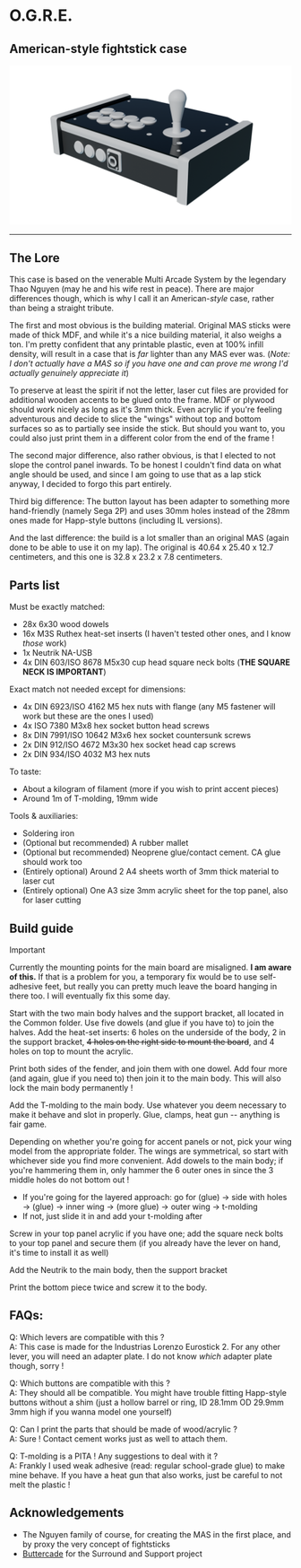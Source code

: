 # O.G.R.E.
## American-style fightstick case

![\<Kazoo rendition of The Star-Spangled Banner.mp3\>](../img/ogre.png)

---

## The Lore

This case is based on the venerable Multi Arcade System by the legendary Thao Nguyen (may he and his wife rest in peace). There are major differences though, which is why I call it an American-*style* case, rather than being a straight tribute.

The first and most obvious is the building material. Original MAS sticks were made of thick MDF, and while it's a nice building material, it also weighs a ton. I'm pretty confident that any printable plastic, even at 100% infill density, will result in a case that is *far* lighter than any MAS ever was. (*Note: I don't actually have a MAS so if you have one and can prove me wrong I'd actually genuinely appreciate it*)

To preserve at least the spirit if not the letter, laser cut files are provided for additional wooden accents to be glued onto the frame. MDF or plywood should work nicely as long as it's 3mm thick. Even acrylic if you're feeling adventurous and decide to slice the "wings" without top and bottom surfaces so as to partially see inside the stick. But should you want to, you could also just print them in a different color from the end of the frame !

The second major difference, also rather obvious, is that I elected to not slope the control panel inwards. To be honest I couldn't find data on what angle should be used, and since I am going to use that as a lap stick anyway, I decided to forgo this part entirely.

Third big difference: The button layout has been adapter to something more hand-friendly (namely Sega 2P) and uses 30mm holes instead of the 28mm ones made for Happ-style buttons (including IL versions).

And the last difference: the build is a lot smaller than an original MAS (again done to be able to use it on my lap). The original is 40.64 x 25.40 x 12.7 centimeters, and this one is 32.8 x 23.2 x 7.8 centimeters.

## Parts list

Must be exactly matched:

- 28x 6x30 wood dowels
- 16x M3S Ruthex heat-set inserts (I haven't tested other ones, and I know *those* work)
- 1x Neutrik NA-USB
- 4x DIN 603/ISO 8678 M5x30 cup head square neck bolts (**THE SQUARE NECK IS IMPORTANT**)

Exact match not needed except for dimensions:

- 4x DIN 6923/ISO 4162 M5 hex nuts with flange (any M5 fastener will work but these are the ones I used)
- 4x ISO 7380 M3x8 hex socket button head screws
- 8x DIN 7991/ISO 10642 M3x6 hex socket countersunk screws
- 2x DIN 912/ISO 4672 M3x30 hex socket head cap screws
- 2x DIN 934/ISO 4032 M3 hex nuts

To taste:

- About a kilogram of filament (more if you wish to print accent pieces)
- Around 1m of T-molding, 19mm wide

Tools & auxiliaries:

- Soldering iron
- (Optional but recommended) A rubber mallet
- (Optional but recommended) Neoprene glue/contact cement. CA glue should work too
- (Entirely optional) Around 2 A4 sheets worth of 3mm thick material to laser cut
- (Entirely optional) One A3 size 3mm acrylic sheet for the top panel, also for laser cutting

## Build guide

> [!IMPORTANT]
> Currently the mounting points for the main board are misaligned.
> **I am aware of this.**
> If that is a problem for you, a temporary fix would be to use self-adhesive feet, but really you can pretty much leave the board hanging in there too. I will eventually fix this some day.

Start with the two main body halves and the support bracket, all located in the Common folder. Use five dowels (and glue if you have to) to join the halves. Add the heat-set inserts: 6 holes on the underside of the body, 2 in the support bracket, ~~4 holes on the right side to mount the board~~, and 4 holes on top to mount the acrylic.

Print both sides of the fender, and join them with one dowel. Add four more (and again, glue if you need to) then join it to the main body. This will also lock the main body permanently !

Add the T-molding to the main body. Use whatever you deem necessary to make it behave and slot in properly. Glue, clamps, heat gun -- anything is fair game.

Depending on whether you're going for accent panels or not, pick your wing model from the appropriate folder. The wings are symmetrical, so start with whichever side you find more convenient. Add dowels to the main body; if you're hammering them in, only hammer the 6 outer ones in since the 3 middle holes do not bottom out !

- If you're going for the layered approach: go for (glue) -> side with holes -> (glue) -> inner wing -> (more glue) -> outer wing -> t-molding
- If not, just slide it in and add your t-molding after

Screw in your top panel acrylic if you have one; add the square neck bolts to your top panel and secure them (if you already have the lever on hand, it's time to install it as well)

Add the Neutrik to the main body, then the support bracket

Print the bottom piece twice and screw it to the body.

## FAQs:

Q: Which levers are compatible with this ?  
A: This case is made for the Industrias Lorenzo Eurostick 2. For any other lever, you will need an adapter plate. I do not know *which* adapter plate though, sorry !

Q: Which buttons are compatible with this ?  
A: They should all be compatible. You might have trouble fitting Happ-style buttons without a shim (just a hollow barrel or ring, ID 28.1mm OD 29.9mm 3mm high if you wanna model one yourself)

Q: Can I print the parts that should be made of wood/acrylic ?  
A: Sure ! Contact cement works just as well to attach them.

Q: T-molding is a PITA ! Any suggestions to deal with it ?  
A: Frankly I used weak adhesive (read: regular school-grade glue) to make mine behave. If you have a heat gun that also works, just be careful to not melt the plastic !

## Acknowledgements

- The Nguyen family of course, for creating the MAS in the first place, and by proxy the very concept of fightsticks
- [Buttercade](https://www.etsy.com/shop/BUTTERCADE) for the Surround and Support project
